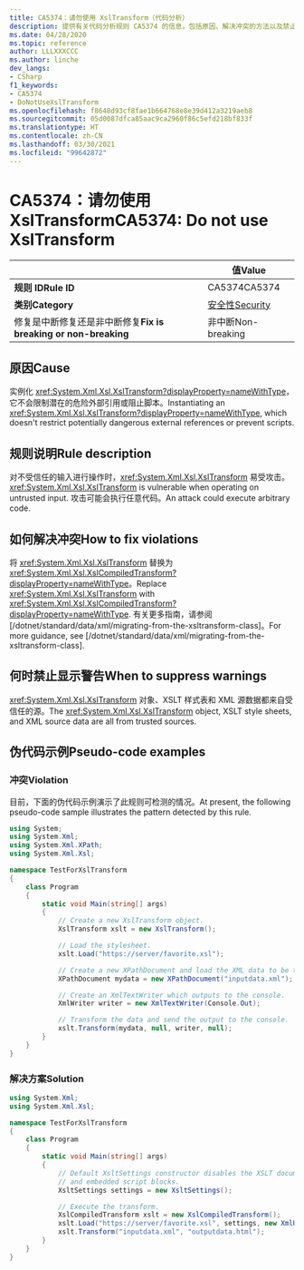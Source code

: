 ```yaml
---
title: CA5374：请勿使用 XslTransform（代码分析）
description: 提供有关代码分析规则 CA5374 的信息，包括原因、解决冲突的方法以及禁止显示该规则的时机。
ms.date: 04/28/2020
ms.topic: reference
author: LLLXXXCCC
ms.author: linche
dev_langs:
- CSharp
f1_keywords:
- CA5374
- DoNotUseXslTransform
ms.openlocfilehash: f8648d93cf8fae1b664768e8e39d412a3219aeb8
ms.sourcegitcommit: 05d0087dfca85aac9ca2960f86c5efd218bf833f
ms.translationtype: HT
ms.contentlocale: zh-CN
ms.lasthandoff: 03/30/2021
ms.locfileid: "99642872"
---
```

# <a name="ca5374-do-not-use-xsltransform"></a><span data-ttu-id="b792d-103">CA5374：请勿使用 XslTransform</span><span class="sxs-lookup"><span data-stu-id="b792d-103">CA5374: Do not use XslTransform</span></span>

| | <span data-ttu-id="b792d-104">值</span><span class="sxs-lookup"><span data-stu-id="b792d-104">Value</span></span> |
|-|-|
| <span data-ttu-id="b792d-105">**规则 ID**</span><span class="sxs-lookup"><span data-stu-id="b792d-105">**Rule ID**</span></span> |<span data-ttu-id="b792d-106">CA5374</span><span class="sxs-lookup"><span data-stu-id="b792d-106">CA5374</span></span>|
| <span data-ttu-id="b792d-107">**类别**</span><span class="sxs-lookup"><span data-stu-id="b792d-107">**Category**</span></span> |[<span data-ttu-id="b792d-108">安全性</span><span class="sxs-lookup"><span data-stu-id="b792d-108">Security</span></span>](security-warnings.md)|
| <span data-ttu-id="b792d-109">修复是中断修复还是非中断修复</span><span class="sxs-lookup"><span data-stu-id="b792d-109">**Fix is breaking or non-breaking**</span></span> |<span data-ttu-id="b792d-110">非中断</span><span class="sxs-lookup"><span data-stu-id="b792d-110">Non-breaking</span></span>|

## <a name="cause"></a><span data-ttu-id="b792d-111">原因</span><span class="sxs-lookup"><span data-stu-id="b792d-111">Cause</span></span>

<span data-ttu-id="b792d-112">实例化 <xref:System.Xml.Xsl.XslTransform?displayProperty=nameWithType>，它不会限制潜在的危险外部引用或阻止脚本。</span><span class="sxs-lookup"><span data-stu-id="b792d-112">Instantiating an <xref:System.Xml.Xsl.XslTransform?displayProperty=nameWithType>, which doesn't restrict potentially dangerous external references or prevent scripts.</span></span>

## <a name="rule-description"></a><span data-ttu-id="b792d-113">规则说明</span><span class="sxs-lookup"><span data-stu-id="b792d-113">Rule description</span></span>

<span data-ttu-id="b792d-114">对不受信任的输入进行操作时，<xref:System.Xml.Xsl.XslTransform> 易受攻击。</span><span class="sxs-lookup"><span data-stu-id="b792d-114"><xref:System.Xml.Xsl.XslTransform> is vulnerable when operating on untrusted input.</span></span> <span data-ttu-id="b792d-115">攻击可能会执行任意代码。</span><span class="sxs-lookup"><span data-stu-id="b792d-115">An attack could execute arbitrary code.</span></span>

## <a name="how-to-fix-violations"></a><span data-ttu-id="b792d-116">如何解决冲突</span><span class="sxs-lookup"><span data-stu-id="b792d-116">How to fix violations</span></span>

<span data-ttu-id="b792d-117">将 <xref:System.Xml.Xsl.XslTransform> 替换为 <xref:System.Xml.Xsl.XslCompiledTransform?displayProperty=nameWithType>。</span><span class="sxs-lookup"><span data-stu-id="b792d-117">Replace <xref:System.Xml.Xsl.XslTransform> with <xref:System.Xml.Xsl.XslCompiledTransform?displayProperty=nameWithType>.</span></span> <span data-ttu-id="b792d-118">有关更多指南，请参阅 [/dotnet/standard/data/xml/migrating-from-the-xsltransform-class]。</span><span class="sxs-lookup"><span data-stu-id="b792d-118">For more guidance, see [/dotnet/standard/data/xml/migrating-from-the-xsltransform-class].</span></span>

## <a name="when-to-suppress-warnings"></a><span data-ttu-id="b792d-119">何时禁止显示警告</span><span class="sxs-lookup"><span data-stu-id="b792d-119">When to suppress warnings</span></span>

<span data-ttu-id="b792d-120"><xref:System.Xml.Xsl.XslTransform> 对象、XSLT 样式表和 XML 源数据都来自受信任的源。</span><span class="sxs-lookup"><span data-stu-id="b792d-120">The <xref:System.Xml.Xsl.XslTransform> object, XSLT style sheets, and XML source data are all from trusted sources.</span></span>

## <a name="pseudo-code-examples"></a><span data-ttu-id="b792d-121">伪代码示例</span><span class="sxs-lookup"><span data-stu-id="b792d-121">Pseudo-code examples</span></span>

### <a name="violation"></a><span data-ttu-id="b792d-122">冲突</span><span class="sxs-lookup"><span data-stu-id="b792d-122">Violation</span></span>

<span data-ttu-id="b792d-123">目前，下面的伪代码示例演示了此规则可检测的情况。</span><span class="sxs-lookup"><span data-stu-id="b792d-123">At present, the following pseudo-code sample illustrates the pattern detected by this rule.</span></span>

```csharp
using System;
using System.Xml;
using System.Xml.XPath;
using System.Xml.Xsl;

namespace TestForXslTransform
{
    class Program
    {
        static void Main(string[] args)
        {
            // Create a new XslTransform object.
            XslTransform xslt = new XslTransform();

            // Load the stylesheet.
            xslt.Load("https://server/favorite.xsl");

            // Create a new XPathDocument and load the XML data to be transformed.
            XPathDocument mydata = new XPathDocument("inputdata.xml");

            // Create an XmlTextWriter which outputs to the console.
            XmlWriter writer = new XmlTextWriter(Console.Out);

            // Transform the data and send the output to the console.
            xslt.Transform(mydata, null, writer, null);
        }
    }
}
```

### <a name="solution"></a><span data-ttu-id="b792d-124">解决方案</span><span class="sxs-lookup"><span data-stu-id="b792d-124">Solution</span></span>

```csharp
using System.Xml;
using System.Xml.Xsl;

namespace TestForXslTransform
{
    class Program
    {
        static void Main(string[] args)
        {
            // Default XsltSettings constructor disables the XSLT document() function
            // and embedded script blocks.
            XsltSettings settings = new XsltSettings();

            // Execute the transform.
            XslCompiledTransform xslt = new XslCompiledTransform();
            xslt.Load("https://server/favorite.xsl", settings, new XmlUrlResolver());
            xslt.Transform("inputdata.xml", "outputdata.html");
        }
    }
}
```
